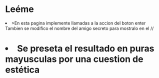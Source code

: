 <h1>Leéme </h1>
<li>>En esta pagina implemente llamadas a la accion del boton enter</li
<li>Tambien se modifico el nombre del amigo secreto para mostralo en el //<h1> </li> 
<li>Se preseta el resultado en puras mayusculas por una cuestion de estética
</li>
